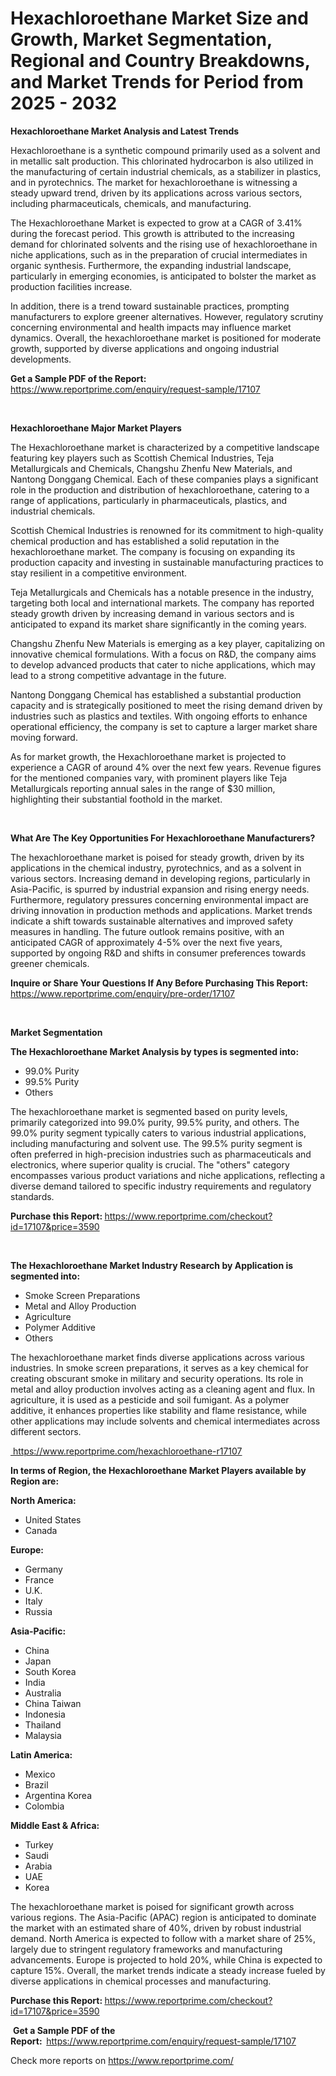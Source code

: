 <p><h1>Hexachloroethane Market Size and Growth, Market Segmentation, Regional and Country Breakdowns, and Market Trends for Period from 2025 -  2032</h1></p><p><strong>Hexachloroethane Market Analysis and Latest Trends</strong></p>
<p><p>Hexachloroethane is a synthetic compound primarily used as a solvent and in metallic salt production. This chlorinated hydrocarbon is also utilized in the manufacturing of certain industrial chemicals, as a stabilizer in plastics, and in pyrotechnics. The market for hexachloroethane is witnessing a steady upward trend, driven by its applications across various sectors, including pharmaceuticals, chemicals, and manufacturing.</p><p>The Hexachloroethane Market is expected to grow at a CAGR of 3.41% during the forecast period. This growth is attributed to the increasing demand for chlorinated solvents and the rising use of hexachloroethane in niche applications, such as in the preparation of crucial intermediates in organic synthesis. Furthermore, the expanding industrial landscape, particularly in emerging economies, is anticipated to bolster the market as production facilities increase.</p><p>In addition, there is a trend toward sustainable practices, prompting manufacturers to explore greener alternatives. However, regulatory scrutiny concerning environmental and health impacts may influence market dynamics. Overall, the hexachloroethane market is positioned for moderate growth, supported by diverse applications and ongoing industrial developments.</p></p>
<p><strong>Get a Sample PDF of the Report:&nbsp;</strong> <a href="https://www.reportprime.com/enquiry/request-sample/17107?utm_campaign=2531&utm_medium=2&utm_source=Github&utm_content=ia&utm_term=18032025&utm_id=hexachloroethane">https://www.reportprime.com/enquiry/request-sample/17107</a></p>
<p>&nbsp;</p>
<p><strong>Hexachloroethane Major Market Players</strong></p>
<p><p>The Hexachloroethane market is characterized by a competitive landscape featuring key players such as Scottish Chemical Industries, Teja Metallurgicals and Chemicals, Changshu Zhenfu New Materials, and Nantong Donggang Chemical. Each of these companies plays a significant role in the production and distribution of hexachloroethane, catering to a range of applications, particularly in pharmaceuticals, plastics, and industrial chemicals.</p><p>Scottish Chemical Industries is renowned for its commitment to high-quality chemical production and has established a solid reputation in the hexachloroethane market. The company is focusing on expanding its production capacity and investing in sustainable manufacturing practices to stay resilient in a competitive environment.</p><p>Teja Metallurgicals and Chemicals has a notable presence in the industry, targeting both local and international markets. The company has reported steady growth driven by increasing demand in various sectors and is anticipated to expand its market share significantly in the coming years.</p><p>Changshu Zhenfu New Materials is emerging as a key player, capitalizing on innovative chemical formulations. With a focus on R&D, the company aims to develop advanced products that cater to niche applications, which may lead to a strong competitive advantage in the future.</p><p>Nantong Donggang Chemical has established a substantial production capacity and is strategically positioned to meet the rising demand driven by industries such as plastics and textiles. With ongoing efforts to enhance operational efficiency, the company is set to capture a larger market share moving forward.</p><p>As for market growth, the Hexachloroethane market is projected to experience a CAGR of around 4% over the next few years. Revenue figures for the mentioned companies vary, with prominent players like Teja Metallurgicals reporting annual sales in the range of $30 million, highlighting their substantial foothold in the market.</p></p>
<p>&nbsp;</p>
<p><strong>What Are The Key Opportunities For Hexachloroethane Manufacturers?</strong></p>
<p><p>The hexachloroethane market is poised for steady growth, driven by its applications in the chemical industry, pyrotechnics, and as a solvent in various sectors. Increasing demand in developing regions, particularly in Asia-Pacific, is spurred by industrial expansion and rising energy needs. Furthermore, regulatory pressures concerning environmental impact are driving innovation in production methods and applications. Market trends indicate a shift towards sustainable alternatives and improved safety measures in handling. The future outlook remains positive, with an anticipated CAGR of approximately 4-5% over the next five years, supported by ongoing R&D and shifts in consumer preferences towards greener chemicals.</p></p>
<p><strong>Inquire or Share Your Questions If Any Before Purchasing This Report:</strong> <a href="https://www.reportprime.com/enquiry/pre-order/17107?utm_campaign=2531&utm_medium=2&utm_source=Github&utm_content=ia&utm_term=18032025&utm_id=hexachloroethane">https://www.reportprime.com/enquiry/pre-order/17107</a></p>
<p>&nbsp;</p>
<p><strong>Market Segmentation</strong></p>
<p><strong>The Hexachloroethane Market Analysis by types is segmented into:</strong></p>
<p><ul><li>99.0% Purity</li><li>99.5% Purity</li><li>Others</li></ul></p>
<p><p>The hexachloroethane market is segmented based on purity levels, primarily categorized into 99.0% purity, 99.5% purity, and others. The 99.0% purity segment typically caters to various industrial applications, including manufacturing and solvent use. The 99.5% purity segment is often preferred in high-precision industries such as pharmaceuticals and electronics, where superior quality is crucial. The "others" category encompasses various product variations and niche applications, reflecting a diverse demand tailored to specific industry requirements and regulatory standards.</p></p>
<p><strong>Purchase this Report:&nbsp;</strong><a href="https://www.reportprime.com/checkout?id=17107&price=3590&utm_campaign=2531&utm_medium=2&utm_source=Github&utm_content=ia&utm_term=18032025&utm_id=hexachloroethane">https://www.reportprime.com/checkout?id=17107&price=3590</a></p>
<p>&nbsp;</p>
<p><strong>The Hexachloroethane Market Industry Research by Application is segmented into:</strong></p>
<p><ul><li>Smoke Screen Preparations</li><li>Metal and Alloy Production</li><li>Agriculture</li><li>Polymer Additive</li><li>Others</li></ul></p>
<p><p>The hexachloroethane market finds diverse applications across various industries. In smoke screen preparations, it serves as a key chemical for creating obscurant smoke in military and security operations. Its role in metal and alloy production involves acting as a cleaning agent and flux. In agriculture, it is used as a pesticide and soil fumigant. As a polymer additive, it enhances properties like stability and flame resistance, while other applications may include solvents and chemical intermediates across different sectors.</p></p>
<p><a href="https://www.reportprime.com/hexachloroethane-r17107?utm_campaign=2531&utm_medium=2&utm_source=Github&utm_content=ia&utm_term=18032025&utm_id=hexachloroethane">&nbsp;https://www.reportprime.com/hexachloroethane-r17107</a></p>
<p><strong>In terms of Region, the Hexachloroethane Market Players available by Region are:</strong></p>
<p>
    <p> <strong> North America: </strong>
        <ul>
            <li>United States</li>
            <li>Canada</li>
        </ul>
        </p> 
    <p> <strong> Europe: </strong>
        <ul>
            <li>Germany</li>
            <li>France</li>
            <li>U.K.</li>
            <li>Italy</li>
            <li>Russia</li>
        </ul>
        </p> 
    <p> <strong> Asia-Pacific: </strong>
        <ul>
            <li>China</li>
            <li>Japan</li>
            <li>South Korea</li>
            <li>India</li>
            <li>Australia</li>
            <li>China Taiwan</li>
            <li>Indonesia</li>
            <li>Thailand</li>
            <li>Malaysia</li>
        </ul>
        </p> 
    <p> <strong> Latin America: </strong>
        <ul>
            <li>Mexico</li>
            <li>Brazil</li>
            <li>Argentina Korea</li>
            <li>Colombia</li>
        </ul>
        </p> 
    <p> <strong> Middle East & Africa: </strong>
        <ul>
            <li>Turkey</li>
            <li>Saudi</li>
            <li>Arabia</li>
            <li>UAE</li>
            <li>Korea</li>
        </ul>
    </p>
    </p>
<p><p>The hexachloroethane market is poised for significant growth across various regions. The Asia-Pacific (APAC) region is anticipated to dominate the market with an estimated share of 40%, driven by robust industrial demand. North America is expected to follow with a market share of 25%, largely due to stringent regulatory frameworks and manufacturing advancements. Europe is projected to hold 20%, while China is expected to capture 15%. Overall, the market trends indicate a steady increase fueled by diverse applications in chemical processes and manufacturing.</p></p>
<p><strong>Purchase this Report: </strong><a href="https://www.reportprime.com/checkout?id=17107&price=3590&utm_campaign=2531&utm_medium=2&utm_source=Github&utm_content=ia&utm_term=18032025&utm_id=hexachloroethane">https://www.reportprime.com/checkout?id=17107&price=3590</a></p>
<p>&nbsp;<strong>Get a Sample PDF of the Report:&nbsp;&nbsp;</strong><a href="https://www.reportprime.com/enquiry/request-sample/17107?utm_campaign=2531&utm_medium=2&utm_source=Github&utm_content=ia&utm_term=18032025&utm_id=hexachloroethane">https://www.reportprime.com/enquiry/request-sample/17107</a></p>
<p><strong></strong></p>
<p>Check more reports on <a href="https://www.reportprime.com/?utm_campaign=2531&utm_medium=2&utm_source=Github&utm_content=ia&utm_term=18032025&utm_id=hexachloroethane">https://www.reportprime.com/</a></p>